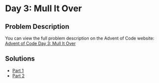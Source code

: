 # Day 3: Mull It Over

## Problem Description

You can view the full problem description on the Advent of Code website: [Advent of Code Day 3: Mull It Over](https://adventofcode.com/2024/day/3)

## Solutions

- [Part 1](./part1.js)
- [Part 2](./part2.js)
